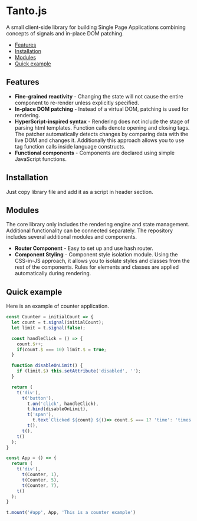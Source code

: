 # Tanto.js
A small client-side library for building Single Page Applications combining concepts of signals and in-place DOM patching.
- [Features](#features)
- [Installation](#installation)
- [Modules](#modules)
- [Quick example ](#quick-example )

## Features
- **Fine-grained reactivity** - Changing the state will not cause the entire component to re-render unless explicitly specified.
- **In-place DOM patching** - Instead of a virtual DOM, patching is used for rendering.
- **HyperScript-inspired syntax** - Rendering does not include the stage of parsing html templates. Function calls denote opening and closing tags. The patcher automatically detects changes by comparing data with the live DOM and changes it. Additionally this approach allows you to use tag function calls inside language constructs.
- **Functional components** - Components are declared using simple JavaScript functions.

## Installation
Just copy library file and add it as a script in header section.

## Modules 
The core library only includes the rendering engine and state management. Additional functionality can be connected separately. The repository includes several additional modules and components.

- **Router Component** - Easy to set up and use hash router.
- **Component Styling** - Component style isolation module. Using the CSS-in-JS approach, it allows you to isolate styles and classes from the rest of the components. Rules for elements and classes are applied automatically during rendering.

## Quick example
Here is an example of counter application.
```js
const Counter = initialCount => {
  let count = t.signal(initialCount);
  let limit = t.signal(false);

  const handleClick = () => {
    count.$++;
    if(count.$ === 10) limit.$ = true;
  }

  function disableOnLimit() {
    if (limit.$) this.setAttribute('disabled', '');
  }

  return (
    t('div'), 
      t('button'),
        t.on('click', handleClick),
        t.bind(disableOnLimit),
        t('span'),
          t.text`Clicked ${count} ${()=> count.$ === 1? 'time': 'times' }`,
        t(),
      t(),
    t()
  );
}

const App = () => {
  return (
    t('div'),
      t(Counter, 1),
      t(Counter, 5),
      t(Counter, 7),
    t()
  );
}

t.mount('#app', App, 'This is a counter example')

```